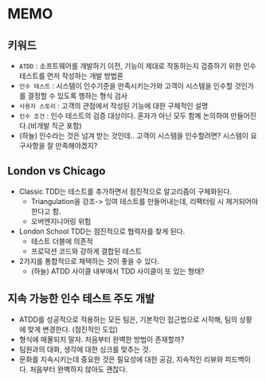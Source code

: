 # MEMO

## 키워드

- `ATDD` : 소프트웨어를 개발하기 이전, 기능이 제대로 작동하는지 검증하기 위한 인수 테스트를 먼저 작성하는 개발 방법론
- `인수 테스트` : 시스템이 인수기준을 만족시키는가와 고객이 시스템을 인수할 것인가를 결정할 수 있도록 행하는 형식 검사
- `사용자 스토리` : 고객의 관점에서 작성된 기능에 대한 구체적인 설명
- `인수 조건` : 인수 테스트의 검증 대상이다. 혼자가 아닌 모두 함께 논의하여 만들어진다.(비개발 직군 포함)
- (하늘) 인수라는 것은 넘겨 받는 것인데.. 고객이 시스템을 인수할려면? 시스템이 요구사항을 잘 만족해야겠지?

## London vs Chicago

- Classic TDD는 테스트를 추가하면서 점진적으로 알고리즘이 구체화된다.
    - Triangulation을 강조-> 잉여 테스트를 만들어내는데, 리팩터링 시 제거되어야 한다고 함.
    - 오버엔지니어링 위험
- London School TDD는 점진적으로 협력자를 찾게 된다.
    - 테스트 더블에 의존적
    - 프로덕션 코드와 강하게 결합된 테스트
- 2가지를 통합적으로 채택하는 것이 좋을 수 있다.
    - (하늘) ATDD 사이클 내부에서 TDD 사이클이 또 있는 형태?

## 지속 가능한 인수 테스트 주도 개발

- ATDD를 성공적으로 적용하는 모든 팀은, 기본적인 접근법으로 시작해, 팀의 상황에 맞게 변경한다. (점진적인 도입)
- 형식에 매몰되지 말자. 처음부터 완벽한 방법이 존재할까?
- 팀원과의 대화, 생각에 대한 싱크를 맞추는 것.
- 문화를 지속시키는데 중요한 것은 필요성에 대한 공감, 지속적인 리뷰와 피드백이다. 처음부터 완벽하지 않아도 괜찮다.
